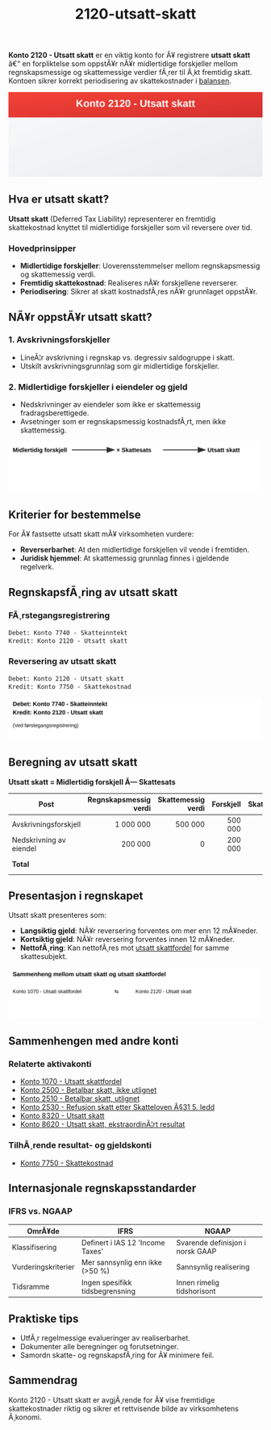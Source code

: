 ﻿---
title: "2120-utsatt-skatt"
meta_title: "2120-utsatt-skatt"
meta_description: "**Konto 2120 - Utsatt skatt** er en viktig konto for Ã¥ registrere **utsatt skatt** â€“ en forpliktelse som oppstÃ¥r nÃ¥r midlertidige forskjeller mellom regnsk..."
slug: 2120-utsatt-skatt
type: blog
layout: pages/single
---

**Konto 2120 - Utsatt skatt** er en viktig konto for Ã¥ registrere **utsatt skatt** â€“ en forpliktelse som oppstÃ¥r nÃ¥r midlertidige forskjeller mellom regnskapsmessige og skattemessige verdier fÃ¸rer til Ã¸kt fremtidig skatt. Kontoen sikrer korrekt periodisering av skattekostnader i [balansen](/blogs/regnskap/hva-er-balanse "Hva er Balanse?").

![Illustrasjon av konto 2120 utsatt skatt](2120-utsatt-skatt-image.svg)

## Hva er utsatt skatt?

**Utsatt skatt** (Deferred Tax Liability) representerer en fremtidig skattekostnad knyttet til midlertidige forskjeller som vil reversere over tid.

### Hovedprinsipper

* **Midlertidige forskjeller**: Uoverensstemmelser mellom regnskapsmessig og skattemessig verdi.
* **Fremtidig skattekostnad**: Realiseres nÃ¥r forskjellene reverserer.
* **Periodisering**: Sikrer at skatt kostnadsfÃ¸res nÃ¥r grunnlaget oppstÃ¥r.

## NÃ¥r oppstÃ¥r utsatt skatt?

### 1. Avskrivningsforskjeller

* LineÃ¦r avskrivning i regnskap vs. degressiv saldogruppe i skatt.
* Utskilt avskrivningsgrunnlag som gir midlertidige forskjeller.

### 2. Midlertidige forskjeller i eiendeler og gjeld

* Nedskrivninger av eiendeler som ikke er skattemessig fradragsberettigede.
* Avsetninger som er regnskapsmessig kostnadsfÃ¸rt, men ikke skattemessig.

![Prosess for beregning av utsatt skatt](utsatt-skatt-beregning.svg)

## Kriterier for bestemmelse

For Ã¥ fastsette utsatt skatt mÃ¥ virksomheten vurdere:

* **Reverserbarhet**: At den midlertidige forskjellen vil vende i fremtiden.
* **Juridisk hjemmel**: At skattemessig grunnlag finnes i gjeldende regelverk.

## RegnskapsfÃ¸ring av utsatt skatt

### FÃ¸rstegangsregistrering

```
Debet: Konto 7740 - Skatteinntekt
Kredit: Konto 2120 - Utsatt skatt
```

### Reversering av utsatt skatt

```
Debet: Konto 2120 - Utsatt skatt
Kredit: Konto 7750 - Skattekostnad
```

![RegnskapsfÃ¸ring av utsatt skatt](utsatt-skatt-regnskapsforing.svg)

## Beregning av utsatt skatt

**Utsatt skatt = Midlertidig forskjell Ã— Skattesats**

| Post                              | Regnskapsmessig verdi | Skattemessig verdi | Forskjell  | Skattesats | Utsatt skatt |
|-----------------------------------|-----------------------:|-------------------:|-----------:|-----------:|-------------:|
| Avskrivningsforskjell             |             1 000 000  |            500 000 |     500 000| 25 %      |      125 000 |
| Nedskrivning av eiendel           |               200 000  |              0     |     200 000| 25 %      |       50 000 |
| **Total**                         |                        |                     |            |           | **175 000** |

## Presentasjon i regnskapet

Utsatt skatt presenteres som:

* **Langsiktig gjeld**: NÃ¥r reversering forventes om mer enn 12 mÃ¥neder.
* **Kortsiktig gjeld**: NÃ¥r reversering forventes innen 12 mÃ¥neder.
* **NettofÃ¸ring**: Kan nettofÃ¸res mot [utsatt skattfordel](/blogs/kontoplan/1070-utsatt-skattfordel "Konto 1070 - Utsatt skattfordel") for samme skattesubjekt.

![Sammenheng mellom utsatt skatt og andre konti](utsatt-skatt-sammenheng.svg)

## Sammenhengen med andre konti

### Relaterte aktivakonti

* [Konto 1070 - Utsatt skattfordel](/blogs/kontoplan/1070-utsatt-skattfordel "Konto 1070 - Utsatt skattfordel")
* [Konto 2500 - Betalbar skatt, ikke utlignet](/blogs/kontoplan/2500-betalbar-skatt-ikke-utlignet "Konto 2500 - Betalbar skatt, ikke utlignet")
* [Konto 2510 - Betalbar skatt, utlignet](/blogs/kontoplan/2510-betalbar-skatt-utlignet "Konto 2510 - Betalbar skatt, utlignet")
* [Konto 2530 - Refusjon skatt etter Skatteloven Â§31 5. ledd](/blogs/kontoplan/2530-refusjon-skatt-etter-skatteloven-31-5-ledd "Konto 2530 - Refusjon skatt etter Skatteloven Â§31 5. ledd")
* [Konto 8320 - Utsatt skatt](/blogs/kontoplan/8320-utsatt-skatt "Konto 8320 - Utsatt skatt")
* [Konto 8620 - Utsatt skatt, ekstraordinÃ¦rt resultat](/blogs/kontoplan/8620-utsatt-skatt-ekstraordinart-resultat "Konto 8620 - Utsatt skatt, ekstraordinÃ¦rt resultat")

### TilhÃ¸rende resultat- og gjeldskonti

* [Konto 7750 - Skattekostnad](/blogs/kontoplan/7750-skattekostnad "Konto 7750 - Skattekostnad")

## Internasjonale regnskapsstandarder

### IFRS vs. NGAAP

| OmrÃ¥de                | IFRS                                 | NGAAP                                   |
|-----------------------|--------------------------------------|-----------------------------------------|
| Klassifisering        | Definert i IAS 12 'Income Taxes'     | Svarende definisjon i norsk GAAP       |
| Vurderingskriterier   | Mer sannsynlig enn ikke (>50 %)      | Sannsynlig realisering                  |
| Tidsramme             | Ingen spesifikk tidsbegrensning      | Innen rimelig tidshorisont              |

## Praktiske tips

* UtfÃ¸r regelmessige evalueringer av realiserbarhet.
* Dokumenter alle beregninger og forutsetninger.
* Samordn skatte- og regnskapsfÃ¸ring for Ã¥ minimere feil.

## Sammendrag

Konto 2120 - Utsatt skatt er avgjÃ¸rende for Ã¥ vise fremtidige skattekostnader riktig og sikrer et rettvisende bilde av virksomhetens Ã¸konomi.
